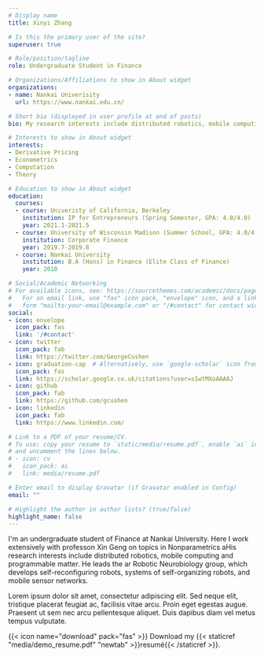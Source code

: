 ```yaml
---
# Display name
title: Xinyi Zhang

# Is this the primary user of the site?
superuser: true

# Role/position/tagline
role: Undergraduate Student in Finance

# Organizations/Affiliations to show in About widget
organizations:
- name: Nankai Univerisity
  url: https://www.nankai.edu.cn/

# Short bio (displayed in user profile at end of posts)
bio: My research interests include distributed robotics, mobile computing and programmable matter.

# Interests to show in About widget
interests:
- Derivative Pricing
- Econometrics
- Computation
- Theory

# Education to show in About widget
education:
  courses:
  - course: Univeristy of California, Berkeley 
    institution: IP for Entrepreneurs (Spring Semester, GPA: 4.0/4.0)
    year: 2021.1-2021.5
  - course: University of Wisconsin Madison (Summer School, GPA: 4.0/4.0)
    institution: Corporate Finance
    year: 2019.7-2019.8
  - course: Nankai University 
    institution: B.A (Hons) in Finance (Elite Class of Finance)
    year: 2018

# Social/Academic Networking
# For available icons, see: https://sourcethemes.com/academic/docs/page-builder/#icons
#   For an email link, use "fas" icon pack, "envelope" icon, and a link in the
#   form "mailto:your-email@example.com" or "/#contact" for contact widget.
social:
- icon: envelope
  icon_pack: fas
  link: '/#contact'
- icon: twitter
  icon_pack: fab
  link: https://twitter.com/GeorgeCushen
- icon: graduation-cap  # Alternatively, use `google-scholar` icon from `ai` icon pack
  icon_pack: fas
  link: https://scholar.google.co.uk/citations?user=sIwtMXoAAAAJ
- icon: github
  icon_pack: fab
  link: https://github.com/gcushen
- icon: linkedin
  icon_pack: fab
  link: https://www.linkedin.com/

# Link to a PDF of your resume/CV.
# To use: copy your resume to `static/media/resume.pdf`, enable `ai` icons in `params.toml`, 
# and uncomment the lines below.
# - icon: cv
#   icon_pack: ai
#   link: media/resume.pdf

# Enter email to display Gravatar (if Gravatar enabled in Config)
email: ""

# Highlight the author in author lists? (true/false)
highlight_name: false
---
```


I'm an undergraduate student of Finance at Nankai University. Here I work extensively with professon Xin Geng on topics in Nonparametrics aHis research interests include distributed robotics, mobile computing and programmable matter. He leads the ar Robotic Neurobiology group, which develops self-reconfiguring robots, systems of self-organizing robots, and mobile sensor networks.

Lorem ipsum dolor sit amet, consectetur adipiscing elit. Sed neque elit, tristique placerat feugiat ac, facilisis vitae arcu. Proin eget egestas augue. Praesent ut sem nec arcu pellentesque aliquet. Duis dapibus diam vel metus tempus vulputate.

{{< icon name="download" pack="fas" >}} Download my {{< staticref "media/demo_resume.pdf" "newtab" >}}resumé{{< /staticref >}}.
